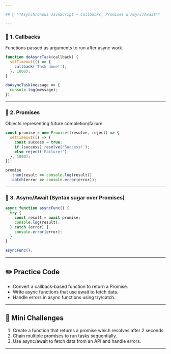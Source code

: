 ```yaml
---

## 📘 **Asynchronous JavaScript — Callbacks, Promises & Async/Await**

---
```


### 🔹 1. Callbacks

Functions passed as arguments to run after async work.

```javascript
function doAsyncTask(callback) {
  setTimeout(() => {
    callback('Task done!');
  }, 1000);
}

doAsyncTask(message => {
  console.log(message);
});
```

---

### 🔹 2. Promises

Objects representing future completion/failure.

```javascript
const promise = new Promise((resolve, reject) => {
  setTimeout(() => {
    const success = true;
    if (success) resolve('Success!');
    else reject('Failure!');
  }, 1000);
});

promise
  .then(result => console.log(result))
  .catch(error => console.error(error));
```

---

### 🔹 3. Async/Await (Syntax sugar over Promises)

```javascript
async function asyncFunc() {
  try {
    const result = await promise;
    console.log(result);
  } catch (error) {
    console.error(error);
  }
}

asyncFunc();
```

---

## ✏️ Practice Code

* Convert a callback-based function to return a Promise.
* Write async functions that use await to fetch data.
* Handle errors in async functions using try/catch.

---

## 🎯 Mini Challenges

1. Create a function that returns a promise which resolves after 2 seconds.
2. Chain multiple promises to run tasks sequentially.
3. Use async/await to fetch data from an API and handle errors.

---
